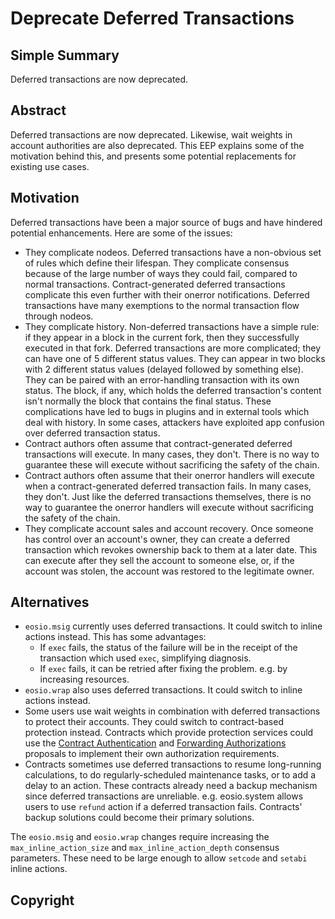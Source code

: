 # Deprecate Deferred Transactions

## Simple Summary

Deferred transactions are now deprecated.

## Abstract

Deferred transactions are now deprecated. Likewise, wait weights in account
authorities are also deprecated. This EEP explains some of the motivation
behind this, and presents some potential replacements for existing use cases.

## Motivation

Deferred transactions have been a major source of bugs and have hindered potential
enhancements. Here are some of the issues:

* They complicate nodeos. Deferred transactions have a non-obvious set of rules which define their
  lifespan. They complicate consensus because of the large number of ways they could fail,
  compared to normal transactions. Contract-generated deferred transactions complicate this even
  further with their onerror notifications. Deferred transactions have many exemptions to the normal
  transaction flow through nodeos.
* They complicate history. Non-deferred transactions have a simple rule: if they appear in a block
  in the current fork, then they successfully executed in that fork. Deferred transactions
  are more complicated; they can have one of 5 different status values. They can appear in two
  blocks with 2 different status values (delayed followed by something else). They can be paired
  with an error-handling transaction with its own status. The block, if any, which holds the 
  deferred transaction's content isn't normally the block that contains the final
  status. These complications have led to bugs in plugins and in external tools which deal with
  history. In some cases, attackers have exploited app confusion over deferred transaction
  status.
* Contract authors often assume that contract-generated deferred transactions will execute. In
  many cases, they don't. There is no way to guarantee these will execute without sacrificing
  the safety of the chain.
* Contract authors often assume that their onerror handlers will execute when a
  contract-generated deferred transaction fails. In many cases, they don't. Just like the
  deferred transactions themselves, there is no way to guarantee the onerror handlers will
  execute without sacrificing the safety of the chain.
* They complicate account sales and account recovery. Once someone has control over an account's
  owner, they can create a deferred transaction which revokes ownership back to them at a later
  date. This can execute after they sell the account to someone else, or, if the account was
  stolen, the account was restored to the legitimate owner.

## Alternatives

* `eosio.msig` currently uses deferred transactions. It could switch to inline actions instead.
   This has some advantages:
  * If `exec` fails, the status of the failure will be in the receipt of the transaction
    which used `exec`, simplifying diagnosis.
  * If `exec` fails, it can be retried after fixing the problem. e.g. by increasing resources.
* `eosio.wrap` also uses deferred transactions. It could switch to inline actions instead.
* Some users use wait weights in combination with deferred transactions to protect their accounts.
  They could switch to contract-based protection instead. Contracts which provide protection
  services could use the [Contract Authentication](esl_contract_trx_auth.md) and
  [Forwarding Authorizations](esl_contract_fwd_auth.md) proposals to implement their
  own authorization requirements.
* Contracts sometimes use deferred transactions to resume long-running calculations, to do
  regularly-scheduled maintenance tasks, or to add a delay to an action. These contracts
  already need a backup mechanism since deferred transactions are unreliable. e.g. 
  eosio.system allows users to use `refund` action if a deferred transaction fails.
  Contracts' backup solutions could become their primary solutions.

The `eosio.msig` and `eosio.wrap` changes require increasing the `max_inline_action_size`
and `max_inline_action_depth` consensus parameters. These need to be large enough to allow
`setcode` and `setabi` inline actions.

## Copyright
